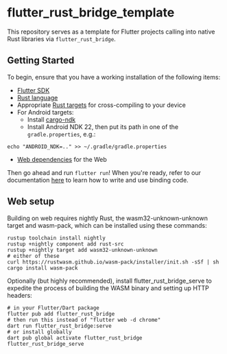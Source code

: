 # flutter_rust_bridge_template

This repository serves as a template for Flutter projects calling into native Rust
libraries via `flutter_rust_bridge`.

## Getting Started

To begin, ensure that you have a working installation of the following items:
- [Flutter SDK](https://docs.flutter.dev/get-started/install)
- [Rust language](https://rustup.rs/)
- Appropriate [Rust targets](https://rust-lang.github.io/rustup/cross-compilation.html) for cross-compiling to your device
- For Android targets:
    - Install [cargo-ndk](https://github.com/bbqsrc/cargo-ndk#installing)
    - Install Android NDK 22, then put its path in one of the `gradle.properties`, e.g.:

```
echo "ANDROID_NDK=.." >> ~/.gradle/gradle.properties
```

- [Web dependencies](http://cjycode.com/flutter_rust_bridge/template/setup_web.html) for the Web

Then go ahead and run `flutter run`! When you're ready, refer to our documentation
[here](https://fzyzcjy.github.io/flutter_rust_bridge/index.html)
to learn how to write and use binding code.

## Web setup
Building on web requires nightly Rust, the wasm32-unknown-unknown target and wasm-pack, which can be installed using these commands:

```
rustup toolchain install nightly
rustup +nightly component add rust-src
rustup +nightly target add wasm32-unknown-unknown
# either of these
curl https://rustwasm.github.io/wasm-pack/installer/init.sh -sSf | sh
cargo install wasm-pack
```
Optionally (but highly recommended), install flutter_rust_bridge_serve to expedite the process of building the WASM binary and setting up HTTP headers:

```
# in your Flutter/Dart package
flutter pub add flutter_rust_bridge
# then run this instead of "flutter web -d chrome"
dart run flutter_rust_bridge:serve
# or install globally
dart pub global activate flutter_rust_bridge
flutter_rust_bridge_serve
```